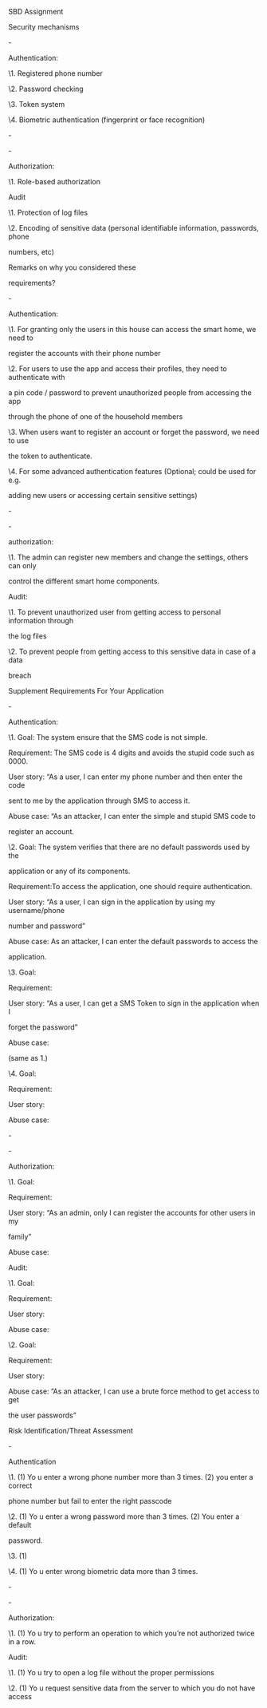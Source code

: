 ﻿

SBD Assignment

Security mechanisms

\-

Authentication:

\1. Registered phone number

\2. Password checking

\3. Token system

\4. Biometric authentication (fingerprint or face recognition)

\-

\-

Authorization:

\1. Role-based authorization

Audit

\1. Protection of log files

\2. Encoding of sensitive data (personal identifiable information, passwords, phone

numbers, etc)

Remarks on why you considered these

requirements?

\-

Authentication:

\1. For granting only the users in this house can access the smart home, we need to

register the accounts with their phone number

\2. For users to use the app and access their profiles, they need to authenticate with

a pin code / password to prevent unauthorized people from accessing the app

through the phone of one of the household members

\3. When users want to register an account or forget the password, we need to use

the token to authenticate.

\4. For some advanced authentication features (Optional; could be used for e.g.

adding new users or accessing certain sensitive settings)

\-

\-

authorization:

\1. The admin can register new members and change the settings, others can only

control the different smart home components.

Audit:

\1. To prevent unauthorized user from getting access to personal information through

the log files

\2. To prevent people from getting access to this sensitive data in case of a data

breach





Supplement Requirements For Your Application

\-

Authentication:

\1. Goal: The system ensure that the SMS code is not simple.

Requirement: The SMS code is 4 digits and avoids the stupid code such as 0000.

User story: “As a user, I can enter my phone number and then enter the code

sent to me by the application through SMS to access it.

Abuse case: “As an attacker, I can enter the simple and stupid SMS code to

register an account.

\2. Goal: The system verifies that there are no default passwords used by the

application or any of its components.

Requirement:To access the application, one should require authentication.

User story: “As a user, I can sign in the application by using my username/phone

number and password”

Abuse case: As an attacker, I can enter the default passwords to access the

application.

\3. Goal:

Requirement:

User story: “As a user, I can get a SMS Token to sign in the application when I

forget the password”

Abuse case:

(same as 1.)

\4. Goal:

Requirement:

User story:

Abuse case:

\-

\-

Authorization:

\1. Goal:

Requirement:

User story: “As an admin, only I can register the accounts for other users in my

family”

Abuse case:

Audit:

\1. Goal:

Requirement:

User story:

Abuse case:

\2. Goal:

Requirement:

User story:

Abuse case: ”As an attacker, I can use a brute force method to get access to get

the user passwords”





Risk Identification/Threat Assessment

\-

Authentication

\1. (1) Yo u enter a wrong phone number more than 3 times. (2) you enter a correct

phone number but fail to enter the right passcode

\2. (1) Yo u enter a wrong password more than 3 times. (2) You enter a default

password.

\3. (1)

\4. (1) Yo u enter wrong biometric data more than 3 times.

\-

\-

Authorization:

\1. (1) Yo u try to perform an operation to which you’re not authorized twice in a row.

Audit:

\1. (1) Yo u try to open a log file without the proper permissions

\2. (1) Yo u request sensitive data from the server to which you do not have access

